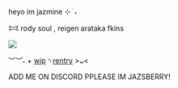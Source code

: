 heyo im jazmine ⊹ ࣪ ˖

𐂯 rody soul , reigen arataka fkins 

![](https://64.media.tumblr.com/d3cbdb7deff8a90581c4feecca37fe3e/832ba5a0df8bfa82-1d/s1280x1920/090e71a54982239e78b85d397a7b41e3274d9405.jpg)

︶︶˖ + [wip]() ৲ [rentry](https://rentry.co/smokedcatnip)  >ᴗ< 

ADD ME ON DISCORD PPLEASE IM JAZSBERRY!
